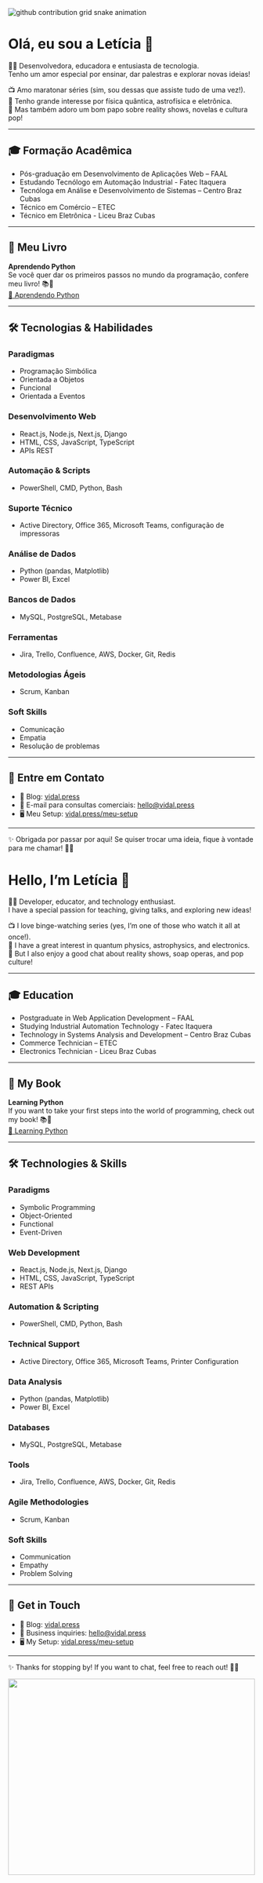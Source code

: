 <picture>
  <source media="(prefers-color-scheme: dark)" srcset="https://raw.githubusercontent.com/davinyleticia/davinyleticia/output/github-contribution-grid-snake-dark.svg">
  <source media="(prefers-color-scheme: light)" srcset="https://raw.githubusercontent.com/davinyleticia/davinyleticia/output/github-contribution-grid-snake.svg">
  <img alt="github contribution grid snake animation" src="https://raw.githubusercontent.com/davinyleticia/davinyleticia/output/github-contribution-grid-snake.svg">
</picture>

# Olá, eu sou a Letícia 👋

👩‍💻 Desenvolvedora, educadora e entusiasta de tecnologia.  
Tenho um amor especial por ensinar, dar palestras e explorar novas ideias!

📺 Amo maratonar séries (sim, sou dessas que assiste tudo de uma vez!).  
🔭 Tenho grande interesse por física quântica, astrofísica e eletrônica.  
💬 Mas também adoro um bom papo sobre reality shows, novelas e cultura pop!

---

## 🎓 Formação Acadêmica

- Pós-graduação em Desenvolvimento de Aplicações Web – FAAL  
- Estudando Tecnólogo em Automação Industrial - Fatec Itaquera  
- Tecnóloga em Análise e Desenvolvimento de Sistemas – Centro Braz Cubas  
- Técnico em Comércio – ETEC  
- Técnico em Eletrônica - Liceu Braz Cubas  

---

## 📖 Meu Livro

**Aprendendo Python**  
Se você quer dar os primeiros passos no mundo da programação, confere meu livro! 📚🐍  
[📌 Aprendendo Python](link-para-seu-livro-ou-site)

---

## 🛠️ Tecnologias & Habilidades

### Paradigmas  
- Programação Simbólica  
- Orientada a Objetos  
- Funcional  
- Orientada a Eventos  

### Desenvolvimento Web  
- React.js, Node.js, Next.js, Django  
- HTML, CSS, JavaScript, TypeScript  
- APIs REST  

### Automação & Scripts  
- PowerShell, CMD, Python, Bash  

### Suporte Técnico  
- Active Directory, Office 365, Microsoft Teams, configuração de impressoras  

### Análise de Dados  
- Python (pandas, Matplotlib)  
- Power BI, Excel  

### Bancos de Dados  
- MySQL, PostgreSQL, Metabase  

### Ferramentas  
- Jira, Trello, Confluence, AWS, Docker, Git, Redis  

### Metodologias Ágeis  
- Scrum, Kanban  

### Soft Skills  
- Comunicação  
- Empatia  
- Resolução de problemas  

---

## 💌 Entre em Contato

- 📝 Blog: [vidal.press](https://vidal.press)  
- 📧 E-mail para consultas comerciais: hello@vidal.press  
- 🖥️ Meu Setup: [vidal.press/meu-setup](https://vidal.press/meu-setup)  

---

✨ Obrigada por passar por aqui! Se quiser trocar uma ideia, fique à vontade para me chamar! 🚀💜


# Hello, I’m Letícia 👋

👩‍💻 Developer, educator, and technology enthusiast.  
I have a special passion for teaching, giving talks, and exploring new ideas!

📺 I love binge-watching series (yes, I’m one of those who watch it all at once!).  
🔭 I have a great interest in quantum physics, astrophysics, and electronics.  
💬 But I also enjoy a good chat about reality shows, soap operas, and pop culture!

---

## 🎓 Education

- Postgraduate in Web Application Development – FAAL  
- Studying Industrial Automation Technology - Fatec Itaquera  
- Technology in Systems Analysis and Development – Centro Braz Cubas  
- Commerce Technician – ETEC  
- Electronics Technician - Liceu Braz Cubas  

---

## 📖 My Book

**Learning Python**  
If you want to take your first steps into the world of programming, check out my book! 📚🐍  
[📌 Learning Python](link-to-your-book-or-website)

---

## 🛠️ Technologies & Skills

### Paradigms  
- Symbolic Programming  
- Object-Oriented  
- Functional  
- Event-Driven  

### Web Development  
- React.js, Node.js, Next.js, Django  
- HTML, CSS, JavaScript, TypeScript  
- REST APIs  

### Automation & Scripting  
- PowerShell, CMD, Python, Bash  

### Technical Support  
- Active Directory, Office 365, Microsoft Teams, Printer Configuration  

### Data Analysis  
- Python (pandas, Matplotlib)  
- Power BI, Excel  

### Databases  
- MySQL, PostgreSQL, Metabase  

### Tools  
- Jira, Trello, Confluence, AWS, Docker, Git, Redis  

### Agile Methodologies  
- Scrum, Kanban  

### Soft Skills  
- Communication  
- Empathy  
- Problem Solving  

---

## 💌 Get in Touch

- 📝 Blog: [vidal.press](https://vidal.press)  
- 📧 Business inquiries: hello@vidal.press  
- 🖥️ My Setup: [vidal.press/meu-setup](https://vidal.press/meu-setup)  

---

✨ Thanks for stopping by! If you want to chat, feel free to reach out! 🚀💜


<div align="center">
  <img src="code.gif" width="100%" height="400px">
</div>
